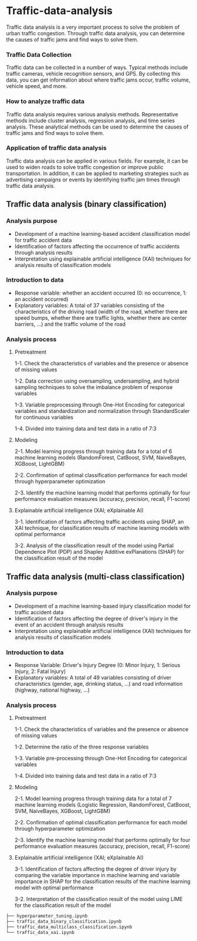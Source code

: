 # Traffic-data-analysis

Traffic data analysis is a very important process to solve the problem of urban traffic congestion. Through traffic data analysis, you can determine the causes of traffic jams and find ways to solve them.

### Traffic Data Collection
Traffic data can be collected in a number of ways. Typical methods include traffic cameras, vehicle recognition sensors, and GPS. By collecting this data, you can get information about where traffic jams occur, traffic volume, vehicle speed, and more.

### How to analyze traffic data
Traffic data analysis requires various analysis methods. Representative methods include cluster analysis, regression analysis, and time series analysis. These analytical methods can be used to determine the causes of traffic jams and find ways to solve them.

### Application of traffic data analysis
Traffic data analysis can be applied in various fields. For example, it can be used to widen roads to solve traffic congestion or improve public transportation. In addition, it can be applied to marketing strategies such as advertising campaigns or events by identifying traffic jam times through traffic data analysis.

## Traffic data analysis (binary classification)

### Analysis purpose

- Development of a machine learning-based accident classification model for traffic accident data
- Identification of factors affecting the occurrence of traffic accidents through analysis results
- Interpretation using explainable artificial intelligence (XAI) techniques for analysis results of classification models

### Introduction to data

- Response variable: whether an accident occurred (0: no occurrence, 1: an accident occurred)
- Explanatory variables: A total of 37 variables consisting of the characteristics of the driving road (width of the road, whether there are speed bumps, whether there are traffic lights, whether there are center barriers, …) and the traffic volume of the road

### Analysis process

1. Pretreatment
    
     1-1. Check the characteristics of variables and the presence or absence of missing values
    
     1-2. Data correction using oversampling, undersampling, and hybrid sampling techniques to solve the imbalance problem of response variables
    
     1-3. Variable preprocessing through One-Hot Encoding for categorical variables and standardization and normalization through StandardScaler for continuous variables
    
     1-4. Divided into training data and test data in a ratio of 7:3
    
2. Modeling
    
     2-1. Model learning progress through training data for a total of 6 machine learning models (RandomForest, CatBoost, SVM, NaiveBayes, XGBoost, LightGBM)
    
     2-2. Confirmation of optimal classification performance for each model through hyperparameter optimization
    
     2-3. Identify the machine learning model that performs optimally for four performance evaluation measures (accuracy, precision, recall, F1-score)
    
3. Explainable artificial intelligence (XAI; eXplainable AI)
    
     3-1. Identification of factors affecting traffic accidents using SHAP, an XAI technique, for classification results of machine learning models with optimal performance
    
     3-2. Analysis of the classification result of the model using Partial Dependence Plot (PDP) and Shapley Additive exPlanations (SHAP) for the classification result of the model


## Traffic data analysis (multi-class classification)

### Analysis purpose

- Development of a machine learning-based injury classification model for traffic accident data
- Identification of factors affecting the degree of driver's injury in the event of an accident through analysis results
- Interpretation using explainable artificial intelligence (XAI) techniques for analysis results of classification models

### Introduction to data

- Response Variable: Driver's Injury Degree (0: Minor Injury, 1: Serious Injury, 2: Fatal Injury)
- Explanatory variables: A total of 49 variables consisting of driver characteristics (gender, age, drinking status, …) and road information (highway, national highway, …)

### Analysis process

1. Pretreatment
    
     1-1. Check the characteristics of variables and the presence or absence of missing values
    
     1-2. Determine the ratio of the three response variables
    
     1-3. Variable pre-processing through One-Hot Encoding for categorical variables
    
     1-4. Divided into training data and test data in a ratio of 7:3
    
2. Modeling
    
     2-1. Model learning progress through training data for a total of 7 machine learning models (Logistic Regression, RandomForest, CatBoost, SVM, NaiveBayes, XGBoost, LightGBM)
    
     2-2. Confirmation of optimal classification performance for each model through hyperparameter optimization
    
     2-3. Identify the machine learning model that performs optimally for four performance evaluation measures (accuracy, precision, recall, F1-score)
    
3. Explainable artificial intelligence (XAI; eXplainable AI)
    
     3-1. Identification of factors affecting the degree of driver injury by comparing the variable importance in machine learning and variable importance in SHAP for the classification results of the machine learning model with optimal performance
    
     3-2. Interpretation of the classification result of the model using LIME for the classification result of the model





```bash
├── hyperparameter_tuning.ipynb
├── traffic_data_binary_classification.ipynb
├── traffic_data_multiclass_classification.ipynb
└── traffic_data_xai.ipynb
```
